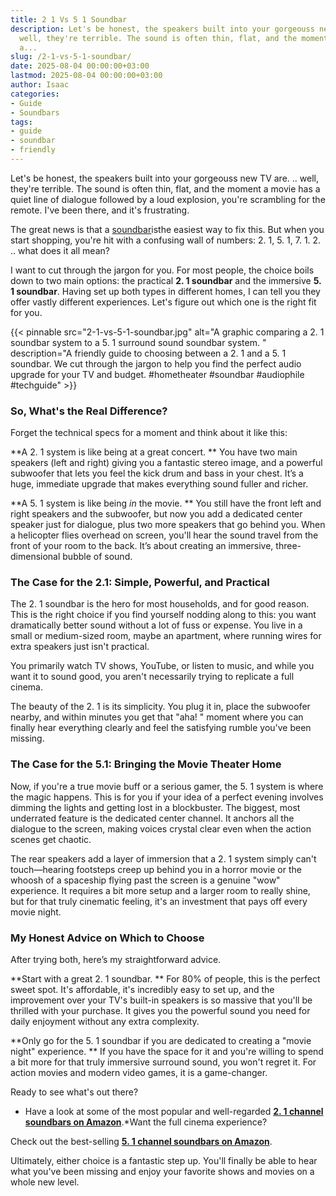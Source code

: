 ```yaml
---
title: 2 1 Vs 5 1 Soundbar
description: Let's be honest, the speakers built into your gorgeouss new TV are...
  well, they're terrible. The sound is often thin, flat, and the moment a movie has
  a...
slug: /2-1-vs-5-1-soundbar/
date: 2025-08-04 00:00:00+03:00
lastmod: 2025-08-04 00:00:00+03:00
author: Isaac
categories:
- Guide
- Soundbars
tags:
- guide
- soundbar
- friendly
---
```

Let's be honest, the speakers built into your gorgeouss new TV are. .. well, they're terrible. The sound is often thin, flat, and the moment a movie has a quiet line of dialogue followed by a loud explosion, you're scrambling for the remote. I've been there, and it's frustrating.

The great news is that a [soundbar](https://pestpolicy.com/are-soundbars-worth-it/)isthe easiest way to fix this. But when you start shopping, you're hit with a confusing wall of numbers: 2. 1, 5. 1, 7. 1. 2. .. what does it all mean?

I want to cut through the jargon for you. For most people, the choice boils down to two main options: the practical **2. 1 soundbar** and the immersive **5. 1 soundbar**. Having set up both types in different homes, I can tell you they offer vastly different experiences. Let's figure out which one is the right fit for you.

{{< pinnable src="2-1-vs-5-1-soundbar.jpg" alt="A graphic comparing a 2. 1 soundbar system to a 5. 1 surround sound soundbar system. " description="A friendly guide to choosing between a 2. 1 and a 5. 1 soundbar. We cut through the jargon to help you find the perfect audio upgrade for your TV and budget. #hometheater #soundbar #audiophile #techguide" >}}

###  So, What's the Real Difference?

Forget the technical specs for a moment and think about it like this:

**A 2. 1 system is like being at a great concert. ** You have two main speakers (left and right) giving you a fantastic stereo image, and a powerful subwoofer that lets you feel the kick drum and bass in your chest. It’s a huge, immediate upgrade that makes everything sound fuller and richer.

**A 5. 1 system is like being *in* the movie. ** You still have the front left and right speakers and the subwoofer, but now you add a dedicated center speaker just for dialogue, plus two more speakers that go behind you. When a helicopter flies overhead on screen, you'll hear the sound travel from the front of your room to the back. It’s about creating an immersive, three-dimensional bubble of sound.

###  The Case for the 2.1: Simple, Powerful, and Practical

The 2. 1 soundbar is the hero for most households, and for good reason. This is the right choice if you find yourself nodding along to this: you want dramatically better sound without a lot of fuss or expense. You live in a small or medium-sized room, maybe an apartment, where running wires for extra speakers just isn't practical.

You primarily watch TV shows, YouTube, or listen to music, and while you want it to sound good, you aren't necessarily trying to replicate a full cinema.

The beauty of the 2. 1 is its simplicity. You plug it in, place the subwoofer nearby, and within minutes you get that "aha! " moment where you can finally hear everything clearly and feel the satisfying rumble you've been missing.

###  The Case for the 5.1: Bringing the Movie Theater Home

Now, if you're a true movie buff or a serious gamer, the 5. 1 system is where the magic happens. This is for you if your idea of a perfect evening involves dimming the lights and getting lost in a blockbuster. The biggest, most underrated feature is the dedicated center channel. It anchors all the dialogue to the screen, making voices crystal clear even when the action scenes get chaotic.

The rear speakers add a layer of immersion that a 2. 1 system simply can't touch—hearing footsteps creep up behind you in a horror movie or the whoosh of a spaceship flying past the screen is a genuine "wow" experience. It requires a bit more setup and a larger room to really shine, but for that truly cinematic feeling, it's an investment that pays off every movie night.

###  My Honest Advice on Which to Choose

After trying both, here’s my straightforward advice.

**Start with a great 2. 1 soundbar. ** For 80% of people, this is the perfect sweet spot. It's affordable, it's incredibly easy to set up, and the improvement over your TV's built-in speakers is so massive that you'll be thrilled with your purchase. It gives you the powerful sound you need for daily enjoyment without any extra complexity.

**Only go for the 5. 1 soundbar if you are dedicated to creating a "movie night" experience. ** If you have the space for it and you're willing to spend a bit more for that truly immersive surround sound, you won't regret it. For action movies and modern video games, it is a game-changer.

Ready to see what's out there?

* Have a look at some of the most popular and well-regarded **[2. 1 channel soundbars on Amazon](https://www.amazon.com/2-1-channel-sound-bar/s?k=2.1+channel+sound+bar&linkCode=ll2&tag=p-policy-20&linkId=d3ca044185f37c69f01f02f2552416ee&language=en_US&ref_=as_li_ss_tl)**.*Want the full cinema experience?

Check out the best-selling **[5. 1 channel soundbars on Amazon](https://www.amazon.com/s?k=5.1+channel+sound+bar&me=A2L77EE7U53NWQ&linkCode=ll2&tag=p-policy-20&linkId=2355c309091384dbd080c17fbd2c9d1f&language=en_US&ref_=as_li_ss_tl)**.

Ultimately, either choice is a fantastic step up. You'll finally be able to hear what you've been missing and enjoy your favorite shows and movies on a whole new level.